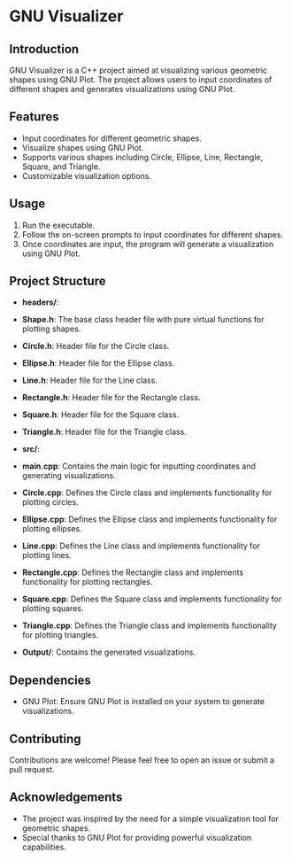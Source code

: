# GNU Visualizer

## Introduction
GNU Visualizer is a C++ project aimed at visualizing various geometric shapes using GNU Plot. The project allows users to input coordinates of different shapes and generates visualizations using GNU Plot.

## Features
- Input coordinates for different geometric shapes.
- Visualize shapes using GNU Plot.
- Supports various shapes including Circle, Ellipse, Line, Rectangle, Square, and Triangle.
- Customizable visualization options.


## Usage
1. Run the executable.
2. Follow the on-screen prompts to input coordinates for different shapes.
3. Once coordinates are input, the program will generate a visualization using GNU Plot.

## Project Structure
- **headers/**:
- **Shape.h**: The base class header file with pure virtual functions for plotting shapes.
- **Circle.h**: Header file for the Circle class.
- **Ellipse.h**: Header file for the Ellipse class.
- **Line.h**: Header file for the Line class.
- **Rectangle.h**: Header file for the Rectangle class.
- **Square.h**: Header file for the Square class.
- **Triangle.h**: Header file for the Triangle class.

- **src/**:
- **main.cpp**: Contains the main logic for inputting coordinates and generating visualizations.
- **Circle.cpp**: Defines the Circle class and implements functionality for plotting circles.
- **Ellipse.cpp**: Defines the Ellipse class and implements functionality for plotting ellipses.
- **Line.cpp**: Defines the Line class and implements functionality for plotting lines.
- **Rectangle.cpp**: Defines the Rectangle class and implements functionality for plotting rectangles.
- **Square.cpp**: Defines the Square class and implements functionality for plotting squares.
- **Triangle.cpp**: Defines the Triangle class and implements functionality for plotting triangles.
- **Output/**: Contains the generated visualizations.

## Dependencies
- GNU Plot: Ensure GNU Plot is installed on your system to generate visualizations.

## Contributing
Contributions are welcome! Please feel free to open an issue or submit a pull request.

## Acknowledgements
- The project was inspired by the need for a simple visualization tool for geometric shapes.
- Special thanks to GNU Plot for providing powerful visualization capabilities.

